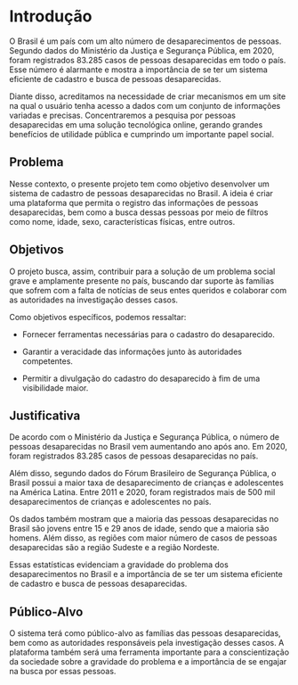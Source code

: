 # Introdução

O Brasil é um país com um alto número de desaparecimentos de pessoas. Segundo dados do Ministério da Justiça e Segurança Pública, em 2020, foram registrados 83.285 casos de pessoas desaparecidas em todo o país. Esse número é alarmante e mostra a importância de se ter um sistema eficiente de cadastro e busca de pessoas desaparecidas. 

Diante disso, acreditamos na necessidade de criar mecanismos em um site na qual o usuário tenha acesso a dados com um conjunto de informações variadas e precisas. Concentraremos a pesquisa por pessoas desaparecidas em uma solução tecnológica online, gerando grandes benefícios de utilidade pública e cumprindo um importante papel social. 

## Problema 

Nesse contexto, o presente projeto tem como objetivo desenvolver um sistema de cadastro de pessoas desaparecidas no Brasil. A ideia é criar uma plataforma que permita o registro das informações de pessoas desaparecidas, bem como a busca dessas pessoas por meio de filtros como nome, idade, sexo, características físicas, entre outros. 

## Objetivos 

O projeto busca, assim, contribuir para a solução de um problema social grave e amplamente presente no país, buscando dar suporte às famílias que sofrem com a falta de notícias de seus entes queridos e colaborar com as autoridades na investigação desses casos. 

Como objetivos específicos, podemos ressaltar:  

-	Fornecer ferramentas necessárias para o cadastro do desaparecido. 

-	Garantir a veracidade das informações junto às autoridades competentes. 

- 	Permitir a divulgação do cadastro do desaparecido à fim de uma visibilidade maior. 

## Justificativa

De acordo com o Ministério da Justiça e Segurança Pública, o número de pessoas desaparecidas no Brasil vem aumentando ano após ano. Em 2020, foram registrados 83.285 casos de pessoas desaparecidas no país. 

Além disso, segundo dados do Fórum Brasileiro de Segurança Pública, o Brasil possui a maior taxa de desaparecimento de crianças e adolescentes na América Latina. Entre 2011 e 2020, foram registrados mais de 500 mil desaparecimentos de crianças e adolescentes no país. 

Os dados também mostram que a maioria das pessoas desaparecidas no Brasil são jovens entre 15 e 29 anos de idade, sendo que a maioria são homens. Além disso, as regiões com maior número de casos de pessoas desaparecidas são a região Sudeste e a região Nordeste. 

Essas estatísticas evidenciam a gravidade do problema dos desaparecimentos no Brasil e a importância de se ter um sistema eficiente de cadastro e busca de pessoas desaparecidas. 

 
## Público-Alvo

O sistema terá como público-alvo as famílias das pessoas desaparecidas, bem como as autoridades responsáveis pela investigação desses casos. A plataforma também será uma ferramenta importante para a conscientização da sociedade sobre a gravidade do problema e a importância de se engajar na busca por essas pessoas. 

